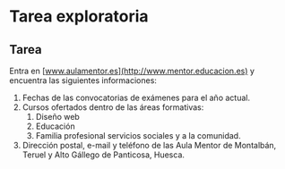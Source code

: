 # Tarea exploratoria

## Tarea

Entra en [www.aulamentor.es](http://www.mentor.educacion.es) y encuentra las siguientes informaciones:

1. Fechas de las convocatorias de exámenes para el año actual.
2. Cursos ofertados dentro de las áreas formativas:
   1. Diseño web
   2. Educación
   3. Familia profesional servicios sociales y a la comunidad.
3. Dirección postal, e-mail y teléfono de las Aula Mentor de Montalbán, Teruel y Alto Gállego de Panticosa, Huesca.



